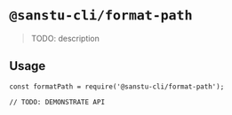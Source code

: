 # `@sanstu-cli/format-path`

> TODO: description

## Usage

```
const formatPath = require('@sanstu-cli/format-path');

// TODO: DEMONSTRATE API
```
